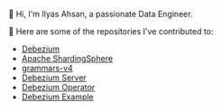 👋 Hi, I'm Ilyas Ahsan, a passionate Data Engineer.

🚀 Here are some of the repositories I've contributed to:

- [Debezium](https://github.com/debezium/debezium/pulls?q=is%3Apr+is%3Aclosed+author%3Ailyasahsan123)
- [Apache ShardingSphere](https://github.com/apache/shardingsphere/pulls?q=is%3Apr+is%3Aclosed+author%3Ailyasahsan123)
- [grammars-v4](https://github.com/antlr/grammars-v4/pulls?q=is%3Apr+is%3Aclosed+author%3Ailyasahsan123)
- [Debezium Server](https://github.com/debezium/debezium-server/pulls?q=is%3Apr+is%3Aclosed+author%3Ailyasahsan123)
- [Debezium Operator](https://github.com/debezium/debezium-operator/pulls?q=is%3Apr+is%3Aclosed+author%3Ailyasahsan123)
- [Debezium Example](https://github.com/debezium/debezium-examples/pulls?q=is%3Apr+is%3Aclosed+author%3Ailyasahsan123)
